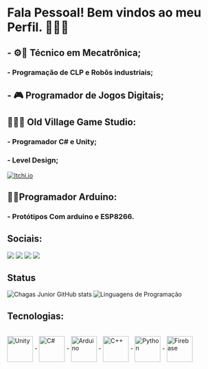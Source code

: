 # Fala Pessoal! Bem vindos ao meu Perfil. 👋😎🐺

##   - ⚙️🤖 Técnico em Mecatrônica;
###   - Programação de CLP e Robôs industriais;
##
##   - 🎮 Programador de Jogos Digitais;

## 👨🏼‍💻 Old Village Game Studio:
###   - Programador C# e Unity;
###   - Level Design;
[![Itchi.io](https://img.shields.io/badge/Itch.io-FA5C5C?style=for-the-badge&logo=itchdotio&logoColor=white)](https://old-village.itch.io)
##
## 🦾🦿Programador Arduino:
### - Protótipos Com arduino e ESP8266.


## Sociais: 
<div> 
  <a href="https://www.instagram.com/_kennobi/" target="_blank"><img src="https://img.shields.io/badge/-Instagram-%23E4405F?style=for-the-badge&logo=instagram&logoColor=white" target="_blank"></a>
  <a href = "mailto:jniors75@gmail.com"><img src="https://img.shields.io/badge/-Gmail-%23333?style=for-the-badge&logo=gmail&logoColor=white" target="_blank"></a>
  <a href="https://www.linkedin.com/in/chagas-júnior-a50904237/" target="_blank"><img src="https://img.shields.io/badge/-LinkedIn-%230077B5?style=for-the-badge&logo=linkedin&logoColor=white" target="_blank"></a> 
  <a href="https://www.facebook.com/chagas.junior.39" target="_blank"><img src="https://img.shields.io/badge/Facebook-1877F2?style=for-the-badge&logo=facebook&logoColor=white" target="_blank"></a> 
  
</div>

## Status
![Chagas Junior GitHub stats](https://github-readme-stats.vercel.app/api?username=FChJunior&show_icons=true&theme=Gradient)
![Linguagens de Programação](https://github-readme-stats.vercel.app/api/top-langs/?username=FChJunior&layout=compact&hide_title=true&theme=radical)

## Tecnologias:
<div style="display: inline_block"><br/>
   <img align="center" alt="Unity" heigth = 60 width = 60 src=  "https://cdn.jsdelivr.net/gh/devicons/devicon/icons/unity/unity-original.svg" />
-
  <img align="center" alt="C#" heigth = 60 width = 60 src= "https://cdn.jsdelivr.net/gh/devicons/devicon/icons/csharp/csharp-original.svg" />
 -
  <img align="center" alt="Arduino" heigth = 60 width = 60 src= "https://cdn.jsdelivr.net/gh/devicons/devicon@latest/icons/arduino/arduino-original-wordmark.svg"/>
 -
  <img align="center" alt="C++" heigth = 60 width = 60 src= "https://cdn.jsdelivr.net/gh/devicons/devicon/icons/cplusplus/cplusplus-original.svg" />
   -
  <img align="center" alt="Python" heigth = 60 width = 60 src= "https://cdn.jsdelivr.net/gh/devicons/devicon/icons/python/python-original.svg" />
   -
    <img align="center" alt="Firebase" heigth = 60 width = 60 src= "https://cdn.jsdelivr.net/gh/devicons/devicon/icons/firebase/firebase-plain.svg"" />           
</div>